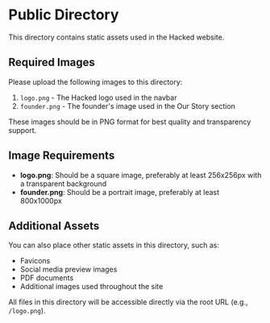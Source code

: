 # Public Directory

This directory contains static assets used in the Hacked website.

## Required Images

Please upload the following images to this directory:

1. `logo.png` - The Hacked logo used in the navbar
2. `founder.png` - The founder's image used in the Our Story section

These images should be in PNG format for best quality and transparency support.

## Image Requirements

- **logo.png**: Should be a square image, preferably at least 256x256px with a transparent background
- **founder.png**: Should be a portrait image, preferably at least 800x1000px

## Additional Assets

You can also place other static assets in this directory, such as:
- Favicons
- Social media preview images
- PDF documents
- Additional images used throughout the site

All files in this directory will be accessible directly via the root URL (e.g., `/logo.png`).
